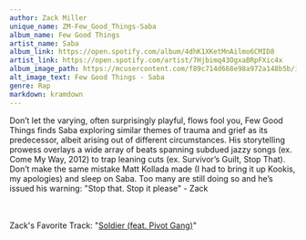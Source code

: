 ```yaml
---
author: Zack Miller
unique_name: ZM-Few_Good_Things-Saba
album_name: Few Good Things
artist_name: Saba
album_link: https://open.spotify.com/album/4dhK1XKetMnAilmo6CMID8
artist_link: https://open.spotify.com/artist/7Hjbimq43OgxaBRpFXic4x
album_image_path: https://mcusercontent.com/f89c714d668e98a972a148b5b/images/58a586d2-fe9a-c01e-2b68-fb3a25b8cb75.jpeg
alt_image_text: Few Good Things - Saba
genre: Rap
markdown: kramdown
---
```


Don’t let the varying, often surprisingly playful, flows fool you, Few Good Things finds Saba exploring similar themes of trauma and grief as its predecessor, albeit arising out of different circumstances. His storytelling prowess overlays a wide array of beats spanning subdued jazzy songs (ex. Come My Way, 2012) to trap leaning cuts (ex. Survivor’s Guilt, Stop That). Don’t make the same mistake Matt Kollada made (I had to bring it up Kookis, my apologies) and sleep on Saba. Too many are still doing so and he’s issued his warning: "Stop that. Stop it please" - Zack

<br>
<br>
Zack's Favorite Track: "<a href="https://open.spotify.com/track/43nJ4JDR5rbMndZoMXzsZe">Soldier (feat. Pivot Gang)</a>"